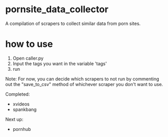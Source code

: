 # pornsite_data_collector
A compilation of scrapers to collect similar data from porn sites. 

# how to use
1. Open caller.py
2. Input the tags you want in the variable 'tags'
3. run

Note: For now, you can decide which scrapers to not run by commenting out the "save_to_csv" method of whichever scraper you don't want to use.

Completed:
  - xvideos
  - spankbang

Next up:
  - pornhub